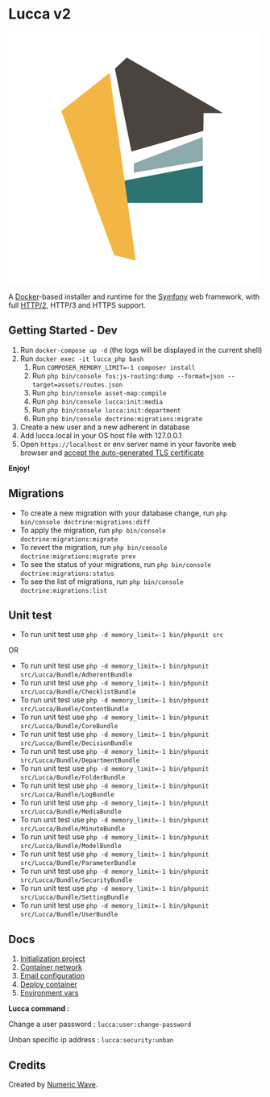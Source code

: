 # Lucca v2

![Lucca logo](public/assets/logo/lucca-color.png)

A [Docker](https://www.docker.com/)-based installer and runtime for the [Symfony](https://symfony.com) web framework,
with full [HTTP/2](https://symfony.com/doc/current/weblink.html), HTTP/3 and HTTPS support.

## Getting Started - Dev

1. Run `docker-compose up -d` (the logs will be displayed in the current shell)
2. Run `docker exec -it lucca_php bash`
    1. Run `COMPOSER_MEMORY_LIMIT=-1 composer install`
    3. Run `php bin/console fos:js-routing:dump --format=json --target=assets/routes.json`
    5. Run `php bin/console asset-map:compile`
    7. Run `php bin/console lucca:init:media`
    8. Run `php bin/console lucca:init:department`
    9. Run `php bin/console doctrine:migrations:migrate`
3. Create a new user and a new adherent in database
4. Add lucca.local in your OS host file with 127.0.0.1
4. Open `https://localhost` or env server name in your favorite web browser
   and [accept the auto-generated TLS certificate](https://stackoverflow.com/a/15076602/1352334)

**Enjoy!**

## Migrations
- To create a new migration with your database change, run `php bin/console doctrine:migrations:diff`
- To apply the migration, run `php bin/console doctrine:migrations:migrate`
- To revert the migration, run `php bin/console doctrine:migrations:migrate prev`
- To see the status of your migrations, run `php bin/console doctrine:migrations:status`
- To see the list of migrations, run `php bin/console doctrine:migrations:list`

## Unit test
- To run unit test use `php -d memory_limit=-1 bin/phpunit src`

OR 

- To run unit test use `php -d memory_limit=-1 bin/phpunit src/Lucca/Bundle/AdherentBundle`
- To run unit test use `php -d memory_limit=-1 bin/phpunit src/Lucca/Bundle/ChecklistBundle`
- To run unit test use `php -d memory_limit=-1 bin/phpunit src/Lucca/Bundle/ContentBundle`
- To run unit test use `php -d memory_limit=-1 bin/phpunit src/Lucca/Bundle/CoreBundle`
- To run unit test use `php -d memory_limit=-1 bin/phpunit src/Lucca/Bundle/DecisionBundle`
- To run unit test use `php -d memory_limit=-1 bin/phpunit src/Lucca/Bundle/DepartmentBundle`
- To run unit test use `php -d memory_limit=-1 bin/phpunit src/Lucca/Bundle/FolderBundle`
- To run unit test use `php -d memory_limit=-1 bin/phpunit src/Lucca/Bundle/LogBundle`
- To run unit test use `php -d memory_limit=-1 bin/phpunit src/Lucca/Bundle/MediaBundle`
- To run unit test use `php -d memory_limit=-1 bin/phpunit src/Lucca/Bundle/MinuteBundle`
- To run unit test use `php -d memory_limit=-1 bin/phpunit src/Lucca/Bundle/ModelBundle`
- To run unit test use `php -d memory_limit=-1 bin/phpunit src/Lucca/Bundle/ParameterBundle`
- To run unit test use `php -d memory_limit=-1 bin/phpunit src/Lucca/Bundle/SecurityBundle`
- To run unit test use `php -d memory_limit=-1 bin/phpunit src/Lucca/Bundle/SettingBundle`
- To run unit test use `php -d memory_limit=-1 bin/phpunit src/Lucca/Bundle/UserBundle`

## Docs

1. [Initialization project](docs/initialization_lucca.md)
2. [Container network](docs/docker_network_developper.md)
3. [Email configuration](docs/email.md)
4. [Deploy container](docs/production_deploy.md)
5. [Environment vars](docs/env_vars.md)

**Lucca command :**

Change a user password :
`lucca:user:change-password`

Unban specific ip address :
`lucca:security:unban`

## Credits

Created by [Numeric Wave](https://numeric-wave.eu).
